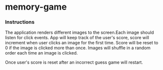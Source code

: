 # memory-game

### Instructions


The application renders different images to the screen.Each image should listen for click events.
App will keep track of the user's score, score will increment when user clicks an image for the first time. Score will be reset to 0 if the image is clicked more than once.
Images will shuffle in a random order each time an image is clicked.

Once user's score is reset after an incorrect guess game will restart.

